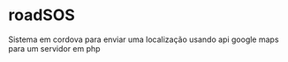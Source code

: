 # roadSOS
Sistema em cordova para enviar uma localização usando api google maps para um servidor em php
